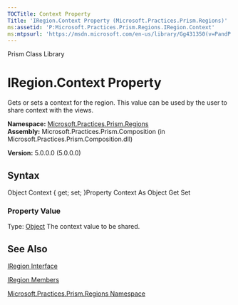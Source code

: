 ```yaml
---
TOCTitle: Context Property
Title: 'IRegion.Context Property (Microsoft.Practices.Prism.Regions)'
ms:assetid: 'P:Microsoft.Practices.Prism.Regions.IRegion.Context'
ms:mtpsurl: 'https://msdn.microsoft.com/en-us/library/Gg431350(v=PandP.50)'
---
```


Prism Class Library

IRegion.Context Property
============================

Gets or sets a context for the region. This value can be used by the user to share context with the views.

**Namespace:** [Microsoft.Practices.Prism.Regions](https://msdn.microsoft.com/n:microsoft.practices.prism.regions)
**Assembly:** Microsoft.Practices.Prism.Composition (in Microsoft.Practices.Prism.Composition.dll)

**Version:** 5.0.0.0 (5.0.0.0)

## Syntax


<span id="syntaxToggle"></span>Object Context { get; set; }Property Context As Object Get Set
### Property Value

Type: [Object](http://msdn2.microsoft.com/en-us/library/e5kfa45b)
The context value to be shared.

See Also
--------


[IRegion Interface](https://msdn.microsoft.com/t:microsoft.practices.prism.regions.iregion)

[IRegion Members](https://msdn.microsoft.com/allmembers.t:microsoft.practices.prism.regions.iregion)

[Microsoft.Practices.Prism.Regions Namespace](https://msdn.microsoft.com/n:microsoft.practices.prism.regions)

